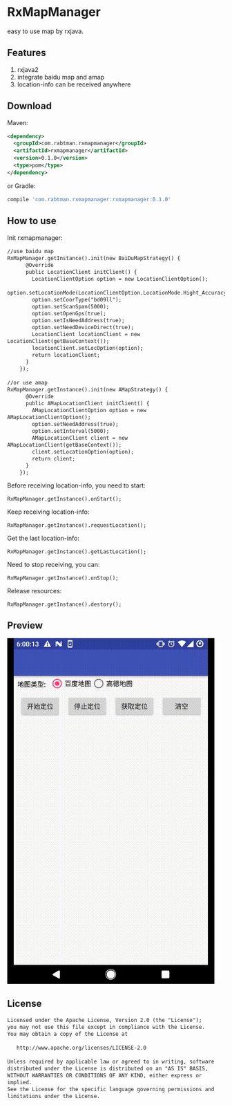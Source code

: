 # RxMapManager

easy to use map by rxjava.

## Features

1. rxjava2
2. integrate baidu map and amap
3. location-info can be received anywhere

## Download

Maven:

```xml
<dependency>
  <groupId>com.rabtman.rxmapmanager</groupId>
  <artifactId>rxmapmanager</artifactId>
  <version>0.1.0</version>
  <type>pom</type>
</dependency>
```

or Gradle:

```groovy
compile 'com.rabtman.rxmapmanager:rxmapmanager:0.1.0'
```

## How to use

Init rxmapmanager:

```
//use baidu map
RxMapManager.getInstance().init(new BaiDuMapStrategy() {
      @Override
      public LocationClient initClient() {
        LocationClientOption option = new LocationClientOption();
        option.setLocationMode(LocationClientOption.LocationMode.Hight_Accuracy);
        option.setCoorType("bd09ll");
        option.setScanSpan(5000);
        option.setOpenGps(true);
        option.setIsNeedAddress(true);
        option.setNeedDeviceDirect(true);
        LocationClient locationClient = new LocationClient(getBaseContext());
        locationClient.setLocOption(option);
        return locationClient;
      }
    });
    
//or use amap
RxMapManager.getInstance().init(new AMapStrategy() {
      @Override
      public AMapLocationClient initClient() {
        AMapLocationClientOption option = new AMapLocationClientOption();
        option.setNeedAddress(true);
        option.setInterval(5000);
        AMapLocationClient client = new AMapLocationClient(getBaseContext());
        client.setLocationOption(option);
        return client;
      }
    });
```


Before receiving location-info, you need to start:

```
RxMapManager.getInstance().onStart();
```

Keep receiving location-info:

```
RxMapManager.getInstance().requestLocation();
```

Get the last location-info:

```
RxMapManager.getInstance().getLastLocation();
```


Need to stop receiving, you can:

```
RxMapManager.getInstance().onStop();
```

Release resources:

```
RxMapManager.getInstance().destory();
```


## Preview

![](https://github.com/Rabtman/RxMapManager/raw/master/screenshots/rxmapdemo.gif)

## License

```
Licensed under the Apache License, Version 2.0 (the "License");
you may not use this file except in compliance with the License.
You may obtain a copy of the License at

   http://www.apache.org/licenses/LICENSE-2.0

Unless required by applicable law or agreed to in writing, software
distributed under the License is distributed on an "AS IS" BASIS,
WITHOUT WARRANTIES OR CONDITIONS OF ANY KIND, either express or implied.
See the License for the specific language governing permissions and
limitations under the License.
```

